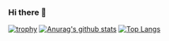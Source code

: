### Hi there 👋
[![trophy](https://github-profile-trophy.vercel.app/?username=oatrice)](https://github.com/ryo-ma/github-profile-trophy)
[![Anurag's github stats](https://github-readme-stats.vercel.app/api?username=oatrice&count_private=true&show_icons=true&show_owner=true)](https://github.com/anuraghazra/github-readme-stats)
[![Top Langs](https://github-readme-stats.vercel.app/api/top-langs/?username=oatrice)](https://github.com/anuraghazra/github-readme-stats)




<!--
**oatrice/oatrice** is a ✨ _special_ ✨ repository because its `README.md` (this file) appears on your GitHub profile.

Here are some ideas to get you started:

- 🔭 I’m currently working on ...
- 🌱 I’m currently learning ...
- 👯 I’m looking to collaborate on ...
- 🤔 I’m looking for help with ...
- 💬 Ask me about ...
- 📫 How to reach me: ...
- 😄 Pronouns: ...
- ⚡ Fun fact: ...
-->

